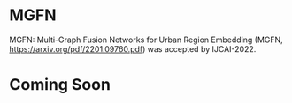 # MGFN
MGFN: Multi-Graph Fusion Networks for Urban Region Embedding (MGFN, https://arxiv.org/pdf/2201.09760.pdf) was accepted by IJCAI-2022.
# Coming Soon

